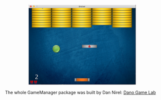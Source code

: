 <p align="center">
  <img src="https://github.com/yonatanlou/study_projects/blob/main/Introduction%20to%20OOP/Bricker/Screen%20Shot%202022-02-09%20at%2022.22.25.png?raw=true" width="350" title="Scrreenshot">

</p>



The whole GameManager package was built by Dan Nirel:
[Dano Game Lab](https://danthe1st.itch.io/danogamelab)
